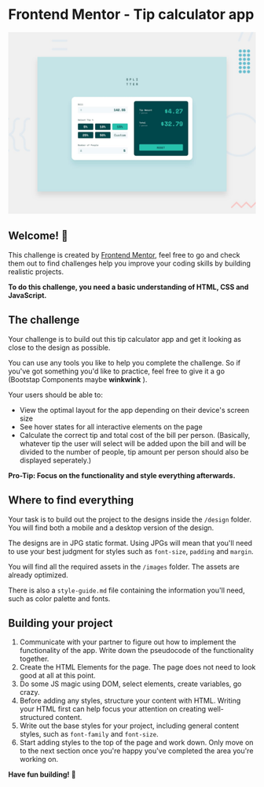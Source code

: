 # Frontend Mentor - Tip calculator app

![Design preview for the Tip calculator app coding challenge](./tip-calculator/design/desktop-preview.jpg)

## Welcome! 👋

This challenge is created by [Frontend Mentor](https://www.frontendmentor.io), feel free to go and check them out to find challenges help you improve your coding skills by building realistic projects.

**To do this challenge, you need a basic understanding of HTML, CSS and JavaScript.**

## The challenge

Your challenge is to build out this tip calculator app and get it looking as close to the design as possible.

You can use any tools you like to help you complete the challenge. So if you've got something you'd like to practice, feel free to give it a go (Bootstap Components maybe **winkwink** ).

Your users should be able to:

- View the optimal layout for the app depending on their device's screen size
- See hover states for all interactive elements on the page
- Calculate the correct tip and total cost of the bill per person. (Basically, whatever tip the user will select will be added upon the bill and will be divided to the number of people, tip amount per person should also be displayed seperately.)

**Pro-Tip: Focus on the functionality and style everything afterwards.**

## Where to find everything

Your task is to build out the project to the designs inside the `/design` folder. You will find both a mobile and a desktop version of the design. 

The designs are in JPG static format. Using JPGs will mean that you'll need to use your best judgment for styles such as `font-size`, `padding` and `margin`. 

You will find all the required assets in the `/images` folder. The assets are already optimized.

There is also a `style-guide.md` file containing the information you'll need, such as color palette and fonts.

## Building your project

1. Communicate with your partner to figure out how to implement the functionality of the app. Write down the pseudocode of the functionality together.
2. Create the HTML Elements for the page. The page does not need to look good at all at this point.
3. Do some JS magic using DOM, select elements, create variables, go crazy.
4. Before adding any styles, structure your content with HTML. Writing your HTML first can help focus your attention on creating well-structured content.
5. Write out the base styles for your project, including general content styles, such as `font-family` and `font-size`.
6. Start adding styles to the top of the page and work down. Only move on to the next section once you're happy you've completed the area you're working on.

**Have fun building!** 🚀
